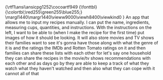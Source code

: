 {\rtf1\ansi\ansicpg1252\cocoartf949
{\fonttbl}
{\colortbl;\red255\green255\blue255;}
\margl1440\margr1440\vieww9000\viewh8400\viewkind0
}
An app that allows me to input my recipes manually. I can put the name, ingredients, measuring cups, quantities, and instructions. With the instructions on the left, I want to be able to (when I make the recipe for the first time) put images of how it should be looking. It will also store movies and TV shows their families want to see it's gonna have those along with what the genre of it is and the ratings the IMDb and Rotten Tomato ratings on it and then families can share these lists with each other for let's say one household they can share the recipes in the movie/tv shows recommendations with each other and as days go by they are able to keep a track of what they watch what they haven't watched and then also what they can cope with it cannot all of that
